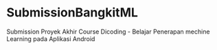# SubmissionBangkitML
Submission Proyek Akhir Course Dicoding - Belajar Penerapan mechine Learning pada Aplikasi Android
